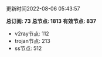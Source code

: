 更新时间2022-08-06 05:43:57

**总订阅: 73**
**总节点: 1813**
**有效节点: 837**
- v2ray节点: 112
- trojan节点: 213
- ss节点: 512

